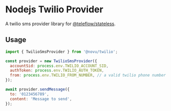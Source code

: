 # Nodejs Twilio Provider

A twilio sms provider library for [@teleflow/stateless](https://github.com/khulnasoft/teleflow).

## Usage

```javascript
import { TwilioSmsProvider } from '@novu/twilio';

const provider = new TwilioSmsProvider({
  accountSid: process.env.TWILIO_ACCOUNT_SID,
  authToken: process.env.TWILIO_AUTH_TOKEN,
  from: process.env.TWILIO_FROM_NUMBER, // a valid twilio phone number
});

await provider.sendMessage({
  to: '0123456789',
  content: 'Message to send',
});
```
